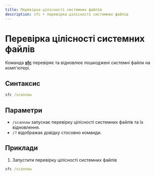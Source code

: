 ```yaml
---
title: Перевірка цілісності системних файлів
description: sfc • перевірка цілісності системних файлів
---
```


# Перевірка цілісності системних файлів

Команда **[sfc](https://docs.microsoft.com/en-us/windows-server/administration/windows-commands/sfc 'Microsoft Dosc')** перевіряє та відновлює пошкоджені системні файли на комп'ютері.

## Синтаксис

```cmd
sfc /scannow
```

## Параметри

- `/scannow` запускає перевірку цілісності системних файлів та їх відновлення.
- `/?` відображає довідку стосовно команди.

## Приклади

1. Запустити перевірку цілісності системних файлів

```cmd
sfc /scannow
```
